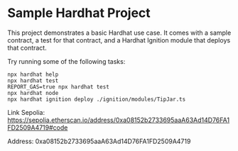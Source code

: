 # Sample Hardhat Project

This project demonstrates a basic Hardhat use case. It comes with a sample contract, a test for that contract, and a Hardhat Ignition module that deploys that contract.

Try running some of the following tasks:

```shell
npx hardhat help
npx hardhat test
REPORT_GAS=true npx hardhat test
npx hardhat node
npx hardhat ignition deploy ./ignition/modules/TipJar.ts
```
Link Sepolia: https://sepolia.etherscan.io/address/0xa08152b2733695aaA63Ad14D76FA1FD2509A4719#code

Address: 0xa08152b2733695aaA63Ad14D76FA1FD2509A4719